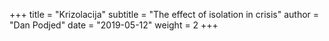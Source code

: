 +++
title = "Krizolacija"
subtitle = "The effect of isolation in crisis"
author = "Dan Podjed"
date = "2019-05-12"
weight = 2
+++
